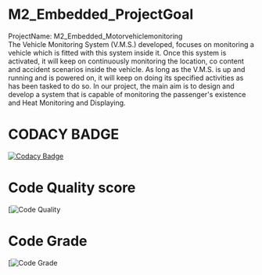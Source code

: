 # M2_Embedded_ProjectGoal
 ProjectName: M2_Embedded_Motorvehiclemonitoring                                                                     
 The Vehicle Monitoring System (V.M.S.) developed, focuses on monitoring a vehicle
which is fitted with this system inside it. Once this system is activated, it will keep on
continuously monitoring the location, co content and accident scenarios inside the vehicle.
As long as the V.M.S. is up and running and is powered on, it will keep on doing its
specified activities as has been tasked to do so.
In our project, the main aim is to design and develop a system that is capable of monitoring the passenger's existence and Heat Monitoring and Displaying.

 
 # CODACY BADGE
 [![Codacy Badge](https://app.codacy.com/project/badge/Grade/a61cbc89193f46da96b5ad0a80705717)](https://www.codacy.com/gh/manmohan364/M2_Embedded_Motorvehiclemonitoring/dashboard?utm_source=github.com&amp;utm_medium=referral&amp;utm_content=manmohan364/M2_Embedded_Motorvehiclemonitoring&amp;utm_campaign=Badge_Grade)
# Code Quality score
[![Code Quality](https://api.codiga.io/project/30193/score/svg)

# Code Grade
[![Code Grade](https://api.codiga.io/project/30193/status/svg)
